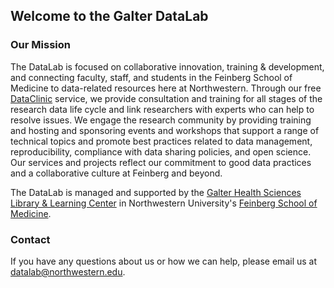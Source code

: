 ## Welcome to the Galter DataLab

### Our Mission
The DataLab is focused on collaborative innovation, training & development, and connecting faculty, staff, and students in the Feinberg School of Medicine to data-related resources here at Northwestern. Through our free [DataClinic](https://galter.northwestern.edu/about-us/datalab/#sectionTitle10022) service, we provide consultation and training for all stages of the research data life cycle and link researchers with experts who can help to resolve issues. We engage the research community by providing training and hosting and sponsoring events and workshops that support a range of technical topics and promote best practices related to data management, reproducibility, compliance with data sharing policies, and open science. Our services and projects reflect our commitment to good data practices and a collaborative culture at Feinberg and beyond.

The DataLab is managed and supported by the [Galter Health Sciences Library & Learning Center](https://galter.northwestern.edu/) in Northwestern University's [Feinberg School of Medicine](https://www.feinberg.northwestern.edu/).

### Contact
If you have any questions about us or how we can help, please email us at datalab@northwestern.edu.
